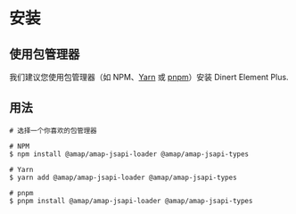 
# 安装
## 使用包管理器
我们建议您使用包管理器（如 NPM、[Yarn](https://classic.yarnpkg.com/lang/en/) 或 [pnpm](https://pnpm.io/)）安装 Dinert Element Plus.

## 用法
```shell
# 选择一个你喜欢的包管理器

# NPM
$ npm install @amap/amap-jsapi-loader @amap/amap-jsapi-types

# Yarn
$ yarn add @amap/amap-jsapi-loader @amap/amap-jsapi-types

# pnpm
$ pnpm install @amap/amap-jsapi-loader @amap/amap-jsapi-types
```